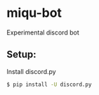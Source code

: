 # miqu-bot
Experimental discord bot

## Setup:

Install discord.py
```bash
$ pip install -U discord.py
```

